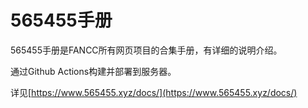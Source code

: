 # 565455手册

565455手册是FANCC所有网页项目的合集手册，有详细的说明介绍。

通过Github Actions构建并部署到服务器。

详见[https://www.565455.xyz/docs/](https://www.565455.xyz/docs/)